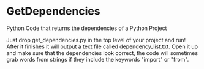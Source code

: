 # GetDependencies
Python Code that returns the dependencies of a Python Project

Just drop get_dependencies.py in the top level of your project and run! After it finishes it will output a text
file called dependency_list.txt. Open it up and make sure that the dependencies look correct, the code will sometimes grab words from strings if they include the keywords "import" or "from".
